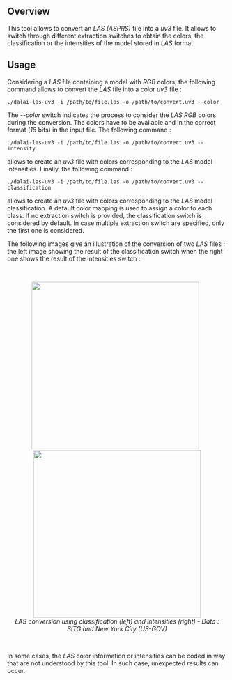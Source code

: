 ## Overview

This tool allows to convert an _LAS (ASPRS)_ file into a _uv3_ file. It allows to switch through different extraction switches to obtain the colors, the classification or the intensities of the model stored in _LAS_ format.

## Usage

Considering a _LAS_ file containing a model with _RGB_ colors, the following command allows to convert the _LAS_ file into a color _uv3_ file :

    ./dalai-las-uv3 -i /path/to/file.las -o /path/to/convert.uv3 --color

The _--color_ switch indicates the process to consider the _LAS_ _RGB_ colors during the conversion. The colors have to be available and in the correct format (_16_ bits) in the input file. The following command :

    ./dalai-las-uv3 -i /path/to/file.las -o /path/to/convert.uv3 --intensity

allows to create an _uv3_ file with colors corresponding to the _LAS_ model intensities. Finally, the following command :

    ./dalai-las-uv3 -i /path/to/file.las -o /path/to/convert.uv3 --classification

allows to create an _uv3_ file with colors corresponding to the _LAS_ model classification. A default color mapping is used to assign a color to each class. If no extraction switch is provided, the classification switch is considered by default. In case multiple extraction switch are specified, only the first one is considered.

The following images give an illustration of the conversion of two _LAS_ files : the left image showing the result of the classification switch when the right one shows the result of the intensities switch :

<br />
<p align="center">
<img src="https://github.com/nils-hamel/dalai-suite/blob/master/src/dalai-las-uv3/doc/convert-1.jpg?raw=true" width="384">
&nbsp;
<img src="https://github.com/nils-hamel/dalai-suite/blob/master/src/dalai-las-uv3/doc/convert-2.jpg?raw=true" width="384">
<br />
<i>LAS conversion using classification (left) and intensities (right) - Data : SITG and New York City (US-GOV)</i>
</p>
<br />

In some cases, the _LAS_ color information or intensities can be coded in way that are not understood by this tool. In such case, unexpected results can occur.
